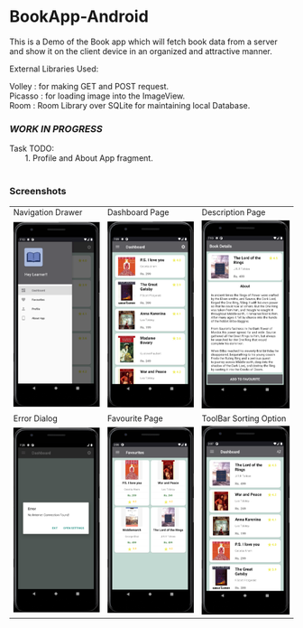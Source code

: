 # BookApp-Android

This is a Demo of the Book app which will fetch book data from a server and show it on the client device in an organized and attractive manner.

External Libraries Used: 

Volley : for making GET and POST request.<br />
Picasso : for loading image into the ImageView.<br/>
Room : Room Library over SQLite for maintaining local Database.<br />

### ***WORK IN PROGRESS***

Task TODO:<br />
&nbsp;&nbsp;&nbsp;&nbsp;&nbsp;&nbsp; 1. Profile and About App fragment. <br /><br />

### Screenshots

<table>
  <tr>
    <td>Navigation Drawer</td>
     <td>Dashboard Page</td>
     <td>Description Page</td>
  </tr>
  <tr>
    <td><img src="Images/NavigationDrawer.png" width=270 ></td>
    <td><img src="Images/DashboardFragment.png" width=270 ></td>
    <td><img src="Images/DescriptionActivity.png" width=270 ></td>
  </tr>
    <tr>
    </tr>
    <tr>
        <td>Error Dialog </td>
        <td>Favourite Page</td>
        <td>ToolBar Sorting Option</td>
    </tr>
    <tr>
        <td><img src="Images/ErrorDialog.png" width=270></td>
        <td><img src="Images/FavouritesPage.png" width=270></td>
        <td><img src="Images/ToolBarSortingOption.png" width=270></td>
    </tr>
 </table>
 


